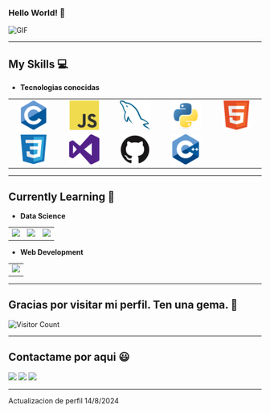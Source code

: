 ###   Hello World! :yellow_heart:
<img alt="GIF" src="https://i.pinimg.com/originals/9e/a7/2e/9ea72ef078139ced289852e8a4ea0c5c.gif" width = 200/>

<hr>

## My Skills :computer:

- **Tecnologias conocidas**
<table>
  <tr>
    <td align="center" width="10%">
      <img height=60px src="https://raw.githubusercontent.com/devicons/devicon/master/icons/c/c-original.svg">
    </td>
    <td align="center" width="10%">
      <img height=60px src="https://raw.githubusercontent.com/devicons/devicon/master/icons/javascript/javascript-original.svg">
    </td>
    <td align="center" width="10%">
      <img height=60px src="https://raw.githubusercontent.com/devicons/devicon/master/icons/mysql/mysql-original.svg">
    </td>
    <td align="center" width="10%">
      <img height=60px src="https://raw.githubusercontent.com/devicons/devicon/master/icons/python/python-original.svg">
    </td>
    <td align="center" width="10%">
      <img height=60px src="https://raw.githubusercontent.com/devicons/devicon/master/icons/html5/html5-original.svg">
    </td>
  </tr>
  <tr>
    <td align="center" width="10%">
      <img height=60px src="https://raw.githubusercontent.com/devicons/devicon/master/icons/css3/css3-original.svg">
    </td>
    <td align="center" width="10%">
      <img height=60px src="https://raw.githubusercontent.com/devicons/devicon/master/icons/visualstudio/visualstudio-plain.svg">
    </td>
    <td align="center" width="10%">
      <img height=60px src="https://raw.githubusercontent.com/devicons/devicon/master/icons/github/github-original.svg">
    </td>
    <td align="center" width="10%">
      <img height=60px src="https://raw.githubusercontent.com/devicons/devicon/master/icons/cplusplus/cplusplus-original.svg">
    </td>
    <td align="center" width="10%">
      <!-- Espacio en blanco para equilibrar la fila -->
    </td>
  </tr>
</table>
</td>
</td>
</td>
</td>
</tbody>
</table>


<hr>

## Currently Learning :beginner:

- **Data Science**

<table>
<tbody>
 <tr>
<td align="center" width="33%">
<img height=60px src="https://www.vectorlogo.zone/logos/numpy/numpy-ar21.svg"> 
</td>

<td align="center" width="33%">
<img height=60px src="https://upload.wikimedia.org/wikipedia/commons/e/ed/Pandas_logo.svg"> 
</td>

<td align="center" width="33%">
<img height=80px src="https://www.vectorlogo.zone/logos/opencv/opencv-ar21.svg"> 
</td>
</tr>

</tbody>
</table>

- **Web Development**
<table>
<tbody>
 <tr>
<td align="center" width="100%">
<img height=60px src="https://www.vectorlogo.zone/logos/djangoproject/djangoproject-ar21.svg"> 
</td>

</tr>

</tbody>
</table>


<hr>

## Gracias por visitar mi perfil. Ten una gema. :gem:

![Visitor Count](https://profile-counter.glitch.me/Royersek/count.svg)

<hr>

## Contactame por aqui :smiley:

<p>
<a href="https://github.com/Royersek"><img src="https://img.shields.io/badge/-Yamil_Alanoca-black?logo=github&style=flat-square"/></a>
<a href="https://www.linkedin.com/in/yamil-alanoca-3a9289288/?trk=opento_sprofile_details"><img src="https://img.shields.io/badge/-Yamil_Alanoca-blue?logo=linkedin&style=flat-square"></a>
<a href="mailto:yamil7330@gmail.com"><img src="https://img.shields.io/badge/-yamil7330@gmail.com-black?logo=gmail&style=flat-square"/></a>
</p>

-----


Actualizacion de perfil 14/8/2024




